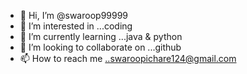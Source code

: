 - 👋 Hi, I’m @swaroop99999
- 👀 I’m interested in ...coding
- 🌱 I’m currently learning ...java & python
- 💞️ I’m looking to collaborate on ...github
- 📫 How to reach me ..swaroopichare124@gmail.com 

<!---
swaroop99999/swaroop99999 is a ✨ special ✨ repository because its `README.md` (this file) appears on your GitHub profile.
You can click the Preview link to take a look at your changes.
--->
